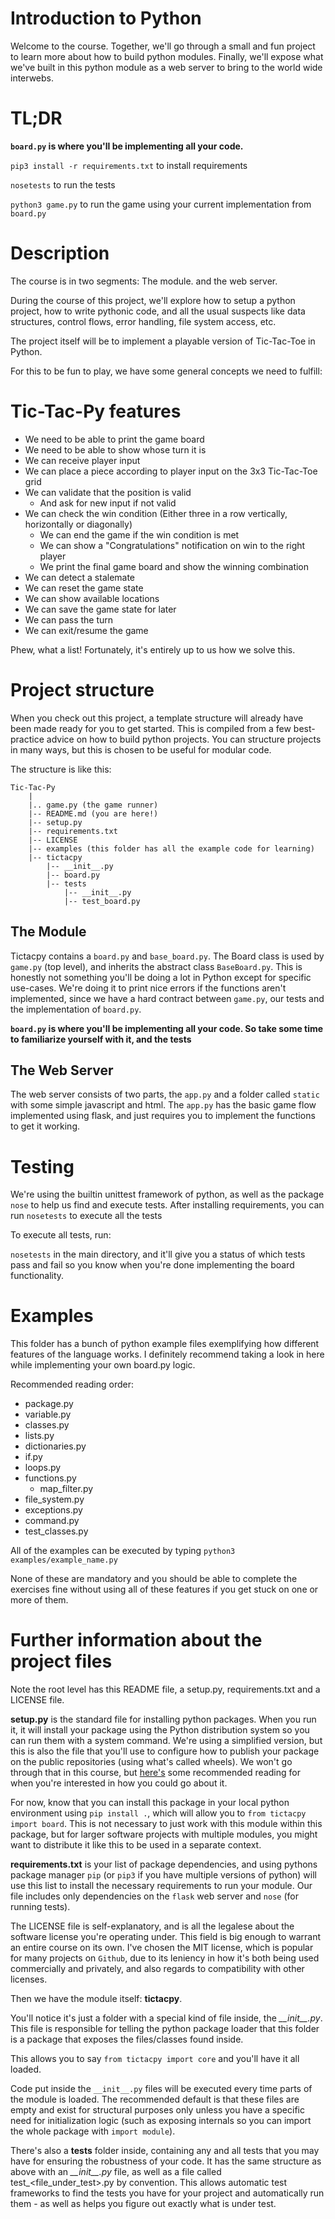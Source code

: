 # Introduction to Python

Welcome to the course. Together, we'll go through a small and fun project to learn more about how to build python modules. Finally, we'll expose what we've built in this python module as a web server to bring to the world wide interwebs.

# TL;DR

**`board.py` is where you'll be implementing all your code.**

`pip3 install -r requirements.txt` to install requirements

`nosetests` to run the tests

`python3 game.py` to run the game using your current implementation from `board.py`

# Description

The course is in two segments: The module. and the web server.

During the course of this project, we'll explore how to setup a python project, how to write pythonic code, and all the usual suspects like data structures, control flows, error handling, file system access, etc.

The project itself will be to implement a playable version of Tic-Tac-Toe in Python.

For this to be fun to play, we have some general concepts we need to fulfill:

# Tic-Tac-Py features

- We need to be able to print the game board
- We need to be able to show whose turn it is
- We can receive player input
- We can place a piece according to player input on the 3x3 Tic-Tac-Toe grid
- We can validate that the position is valid
    - And ask for new input if not valid
- We can check the win condition (Either three in a row vertically, horizontally or diagonally)
    - We can end the game if the win condition is met
    - We can show a "Congratulations" notification on win to the right player
    - We print the final game board and show the winning combination
- We can detect a stalemate
- We can reset the game state
- We can show available locations
- We can save the game state for later
- We can pass the turn
- We can exit/resume the game

Phew, what a list! Fortunately, it's entirely up to us how we solve this.

# Project structure

When you check out this project, a template structure will already have been made ready for you to get started. This is compiled from a few best-practice advice on how to build python projects. You can structure projects in many ways, but this is chosen to be useful for modular code.

The structure is like this:

    Tic-Tac-Py
        |
        |.. game.py (the game runner)
        |-- README.md (you are here!)
        |-- setup.py
        |-- requirements.txt
        |-- LICENSE
        |-- examples (this folder has all the example code for learning)
        |-- tictacpy
            |-- __init__.py
            |-- board.py
            |-- tests
                |-- __init__.py
                |-- test_board.py


## The Module

Tictacpy contains a `board.py` and `base_board.py`. The Board class is used by `game.py` (top level), and inherits the abstract class `BaseBoard.py`. This is honestly not something you'll be doing a lot in Python except for specific use-cases. We're doing it to print nice errors if the functions aren't implemented, since we have a hard contract between `game.py`, our tests and the implementation of `board.py`.

**`board.py` is where you'll be implementing all your code. So take some time to familiarize yourself with it, and the tests**

## The Web Server

The web server consists of two parts, the `app.py` and a folder called `static` with some simple javascript and html. The `app.py` has the basic game flow implemented using flask, and just requires you to implement the functions to get it working.

# Testing

We're using the builtin unittest framework of python, as well as the package `nose` to help us find and execute tests. After installing requirements, you can run `nosetests` to execute all the tests

To execute all tests, run:

`nosetests` in the main directory, and it'll give you a status of which tests pass and fail so you know when you're done implementing the board functionality.

# Examples

This folder has a bunch of python example files exemplifying how different features of the language works. I definitely recommend taking a look in here while implementing your own board.py logic.

Recommended reading order:

* package.py
* variable.py
* classes.py
* lists.py
* dictionaries.py
* if.py
* loops.py
* functions.py
    *  map_filter.py
* file_system.py
* exceptions.py
* command.py
* test_classes.py

All of the examples can be executed by typing `python3 examples/example_name.py`

None of these are mandatory and you should be able to complete the exercises fine without using all of these features if you get stuck on one or more of them.

# Further information about the project files

Note the root level has this README file, a setup.py, requirements.txt and a LICENSE file.

__setup.py__ is the standard file for installing python packages. When you run it, it will install your package using the Python distribution system so you can run them with a system command. We're using a simplified version, but this is also the file that you'll use to configure how to publish your package on the public repositories (using what's called wheels). We won't go through that in this course, but [here's](https://github.com/navdeep-G/setup.py) some recommended reading for when you're interested in how you could go about it.

For now, know that you can install this package in your local python environment using `pip install .`, which will allow you to `from tictacpy import board`. This is not necessary to just work with this module within this package, but for larger software projects with multiple modules, you might want to distribute it like this to be used in a separate context.

__requirements.txt__ is your list of package dependencies, and using pythons package manager `pip` (or `pip3` if you have multiple versions of python) will use this list to install the necessary requirements to run your module. Our file includes only dependencies on the `flask` web server and `nose` (for running tests).

The LICENSE file is self-explanatory, and is all the legalese about the software license you're operating under. This field is big enough to warrant an entire course on its own. I've chosen the MIT license, which is popular for many projects on `Github`, due to its leniency in how it's both being used commercially and privately, and also regards to compatibility with other licenses.

Then we have the module itself: __tictacpy__.

You'll notice it's just a folder with a special kind of file inside, the *\_\_init\_\_.py*. This file is responsible for telling the python package loader that this folder is a package that exposes the files/classes found inside.

This allows you to say `from tictacpy import core` and you'll have it all loaded.

Code put inside the `__init__.py` files will be executed every time parts of the module is loaded. The recommended default is that these files are empty and exist for structural purposes only unless you have a specific need for initialization logic (such as exposing internals so you can import the whole package with `import module`).

There's also a __tests__ folder inside, containing any and all tests that you may have for ensuring the robustness of your code. It has the same structure as above with an *\_\_init\_\_.py* file, as well as a file called test_<file_under_test>.py by convention. This allows automatic test frameworks to find the tests you have for your project and automatically run them - as well as helps you figure out exactly what is under test.
